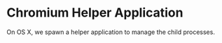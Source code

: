 Chromium Helper Application
===========================

On OS X, we spawn a helper application to manage the child processes.
